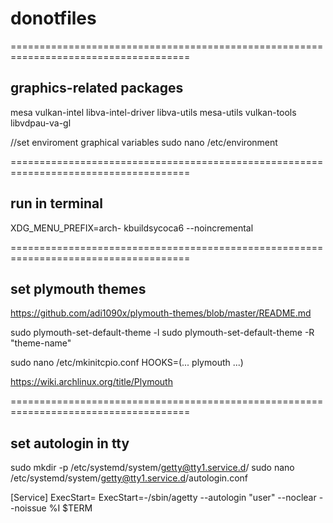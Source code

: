 # donotfiles

=====================================================================================
## graphics-related packages

mesa vulkan-intel libva-intel-driver libva-utils mesa-utils vulkan-tools
libvdpau-va-gl

//set enviroment graphical variables
sudo nano /etc/environment

=====================================================================================
## run in terminal

XDG_MENU_PREFIX=arch- kbuildsycoca6 --noincremental

=====================================================================================
## set plymouth themes

https://github.com/adi1090x/plymouth-themes/blob/master/README.md

sudo plymouth-set-default-theme -l
sudo plymouth-set-default-theme -R "theme-name"

sudo nano /etc/mkinitcpio.conf
HOOKS=(... plymouth ...)

https://wiki.archlinux.org/title/Plymouth

=====================================================================================
## set autologin in tty

sudo mkdir -p /etc/systemd/system/getty@tty1.service.d/
sudo nano /etc/systemd/system/getty@tty1.service.d/autologin.conf

[Service]
ExecStart=
ExecStart=-/sbin/agetty --autologin "user" --noclear --noissue %I $TERM
